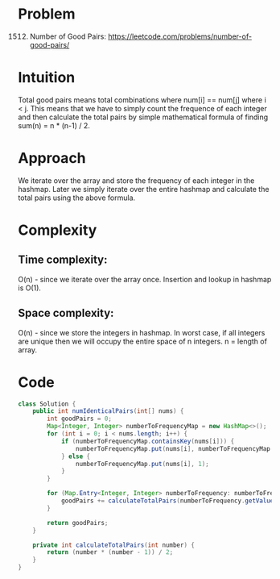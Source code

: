 # Problem

1512. Number of Good Pairs: https://leetcode.com/problems/number-of-good-pairs/

# Intuition
<!-- Describe your first thoughts on how to solve this problem. -->
Total good pairs means total combinations where num[i] == num[j] where i < j. This means that we have to simply count the frequence of each integer and then calculate the total pairs by simple mathematical formula of finding sum(n) = n * (n-1) / 2.

# Approach
<!-- Describe your approach to solving the problem. -->
We iterate over the array and store the frequency of each integer in the hashmap. Later we simply iterate over the entire hashmap and calculate the total pairs using the above formula.

# Complexity
## Time complexity:
<!-- Add your time complexity here, e.g. $$O(n)$$ -->
O(n) - since we iterate over the array once. 
Insertion and lookup in hashmap is O(1).

## Space complexity:
<!-- Add your space complexity here, e.g. $$O(n)$$ -->
O(n) - since we store the integers in hashmap. In worst case, if all integers are unique then we will occupy the entire space of n integers. 
n = length of array.

# Code
```java
class Solution {
    public int numIdenticalPairs(int[] nums) {
        int goodPairs = 0;
        Map<Integer, Integer> numberToFrequencyMap = new HashMap<>();
        for (int i = 0; i < nums.length; i++) {
            if (numberToFrequencyMap.containsKey(nums[i])) {
                numberToFrequencyMap.put(nums[i], numberToFrequencyMap.get(nums[i])+1);
            } else {
                numberToFrequencyMap.put(nums[i], 1);
            }
        }

        for (Map.Entry<Integer, Integer> numberToFrequency: numberToFrequencyMap.entrySet()) {
            goodPairs += calculateTotalPairs(numberToFrequency.getValue());
        }

        return goodPairs;
    }

    private int calculateTotalPairs(int number) {
        return (number * (number - 1)) / 2;
    }
}
```
